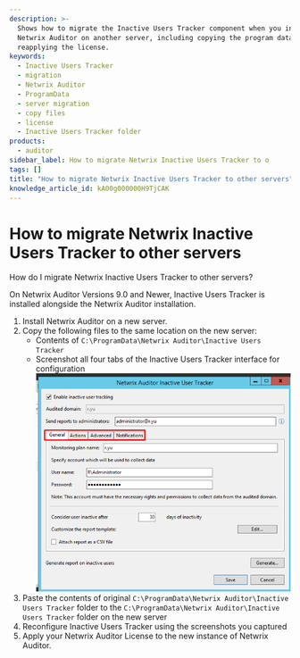 ```yaml
---
description: >-
  Shows how to migrate the Inactive Users Tracker component when you install
  Netwrix Auditor on another server, including copying the program data and
  reapplying the license.
keywords:
  - Inactive Users Tracker
  - migration
  - Netwrix Auditor
  - ProgramData
  - server migration
  - copy files
  - license
  - Inactive Users Tracker folder
products:
  - auditor
sidebar_label: How to migrate Netwrix Inactive Users Tracker to o
tags: []
title: "How to migrate Netwrix Inactive Users Tracker to other servers"
knowledge_article_id: kA00g000000H9TjCAK
---
```


# How to migrate Netwrix Inactive Users Tracker to other servers

How do I migrate Netwrix Inactive Users Tracker to other servers?

On Netwrix Auditor Versions 9.0 and Newer, Inactive Users Tracker is installed alongside the Netwrix Auditor installation.

1. Install Netwrix Auditor on a new server.
2. Copy the following files to the same location on the new server:
   - Contents of `C:\ProgramData\Netwrix Auditor\Inactive Users Tracker`
   - Screenshot all four tabs of the Inactive Users Tracker interface for configuration  
     ![User-added image](images/ka04u000000HcNW_0EM4u000002QzDA.png)
3. Paste the contents of original `C:\ProgramData\Netwrix Auditor\Inactive Users Tracker` folder to the `C:\ProgramData\Netwrix Auditor\Inactive Users Tracker` folder on the new server
4. Reconfigure Inactive Users Tracker using the screenshots you captured
5. Apply your Netwrix Auditor License to the new instance of Netwrix Auditor.
